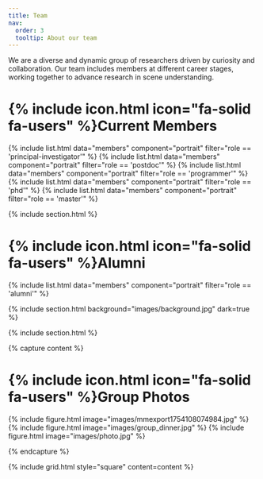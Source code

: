 ```yaml
---
title: Team
nav:
  order: 3
  tooltip: About our team
---
```


We are a diverse and dynamic group of researchers driven by curiosity and collaboration. Our team includes members at different career stages, working together to advance research in scene understanding.

# {% include icon.html icon="fa-solid fa-users" %}Current Members

{% include list.html data="members" component="portrait" filter="role == 'principal-investigator'" %}
{% include list.html data="members" component="portrait" filter="role == 'postdoc'" %}
{% include list.html data="members" component="portrait" filter="role == 'programmer'" %}
{% include list.html data="members" component="portrait" filter="role == 'phd'" %}
{% include list.html data="members" component="portrait" filter="role == 'master'" %}

{% include section.html %}

# {% include icon.html icon="fa-solid fa-users" %}Alumni

{% include list.html data="members" component="portrait" filter="role == 'alumni'" %}

{% include section.html background="images/background.jpg" dark=true %}

{% include section.html %}

{% capture content %}

# {% include icon.html icon="fa-solid fa-users" %}Group Photos

{% include figure.html image="images/mmexport1754108074984.jpg" %}
{% include figure.html image="images/group_dinner.jpg" %}
{% include figure.html image="images/photo.jpg" %}

{% endcapture %}

{% include grid.html style="square" content=content %}

